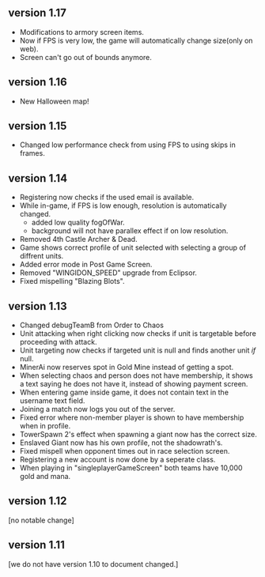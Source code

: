 ## version 1.17
- Modifications to armory screen items.
- Now if FPS is very low, the game will automatically change size(only on web).
- Screen can't go out of bounds anymore.

## version 1.16
- New Halloween map!

## version 1.15
- Changed low performance check from using FPS to using skips in frames.

## version 1.14
- Registering now checks if the used email is available.
- While in-game, if FPS is low enough, resolution is automatically changed.
  - added low quality fogOfWar.
  - background will not have parallex effect if on low resolution.
- Removed 4th Castle Archer & Dead.
- Game shows correct profile of unit selected with selecting a group of diffrent units.
- Added error mode in Post Game Screen.
- Removed "WINGIDON_SPEED" upgrade from Eclipsor.
- Fixed mispelling "Blazing Blots".

## version 1.13
- Changed debugTeamB from Order to Chaos
- Unit attacking when right clicking now checks if unit is targetable before proceeding with attack.
- Unit targeting now checks if targeted unit is null and finds another unit *if* null.
- MinerAi now reserves spot in Gold Mine instead of getting a spot.
- When selecting chaos and person does not have membership, it shows a text saying he does not have it, instead of showing payment screen.
- When entering game inside game, it does not contain text in the username text field.
- Joining a match now logs you out of the server.
- Fixed error where non-member player is shown to have membership when in profile.
- TowerSpawn 2's effect when spawning a giant now has the correct size.
- Enslaved Giant now has his own profile, not the shadowrath's.
- Fixed mispell when opponent times out in race selection screen.
- Registering a new account is now done by a seperate class.
- When playing in "singleplayerGameScreen" both teams have 10,000 gold and mana.

## version 1.12
[no notable change]

## version 1.11
[we do not have version 1.10 to document changed.]